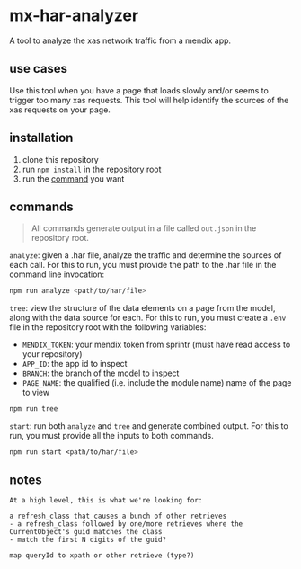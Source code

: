 mx-har-analyzer
===
A tool to analyze the xas network traffic from a mendix app.

use cases
---
Use this tool when you have a page that loads slowly and/or seems to trigger too many xas requests. This tool will help identify the sources of the xas requests on your page.

installation
---
1. clone this repository
2. run `npm install` in the repository root
3. run the [command](#commands) you want

commands
---

> All commands generate output in a file called `out.json` in the repository root.

`analyze`: given a .har file, analyze the traffic and determine the sources of each call. For this to run, you must provide the path to the .har file in the command line invocation:
```sh
npm run analyze <path/to/har/file>
```

`tree`: view the structure of the data elements on a page from the model, along with the data source for each. For this to run, you must create a `.env` file in the repository root with the following variables:
- `MENDIX_TOKEN`: your mendix token from sprintr (must have read access to your repository)
- `APP_ID`: the app id to inspect
- `BRANCH`: the branch of the model to inspect
- `PAGE_NAME`: the qualified (i.e. include the module name) name of the page to view

```bash
npm run tree
```

`start`: run both `analyze` and `tree` and generate combined output. For this to run, you must provide all the inputs to both commands.
```
npm run start <path/to/har/file>
```


notes
---
```
At a high level, this is what we're looking for:

a refresh_class that causes a bunch of other retrieves
- a refresh_class followed by one/more retrieves where the CurrentObject's guid matches the class
- match the first N digits of the guid?

map queryId to xpath or other retrieve (type?)
```
